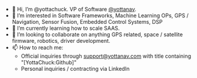 - 👋 Hi, I’m @yottachuck.  VP of Software [@yottanav](https://github.com/yottanav).
- 👀 I’m interested in Software Frameworks, Machine Learning OPs, GPS / Navigation, Sensor Fusion, Embedded Control Systems, DSP
- 🌱 I’m currently learning how to scale SAAS.
- 💞️ I’m looking to collaborate on anything GPS related, space / satellite firmware, robotics, driver development.
- 📫 How to reach me: 
  - Official inquiries through <support@yottanav.com> with title containing "\[YottaChuck:Github\]"
  - Personal inquiries / contracting via LinkedIn    
